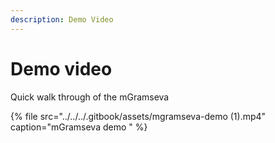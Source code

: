 ```yaml
---
description: Demo Video
---
```


# Demo video

Quick walk through of the mGramseva 



{% file src="../../../.gitbook/assets/mgramseva-demo \(1\).mp4" caption="mGramseva demo " %}



